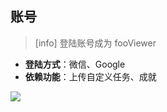 ## 账号
>[info] 登陆账号成为 fooViewer

* **登陆方式**：微信、Google
* **依赖功能**：上传自定义任务、成就

![](http://ww1.sinaimg.cn/large/6b1dd0a7ly1fzryzv06wdj20u01fcn0o.jpg)